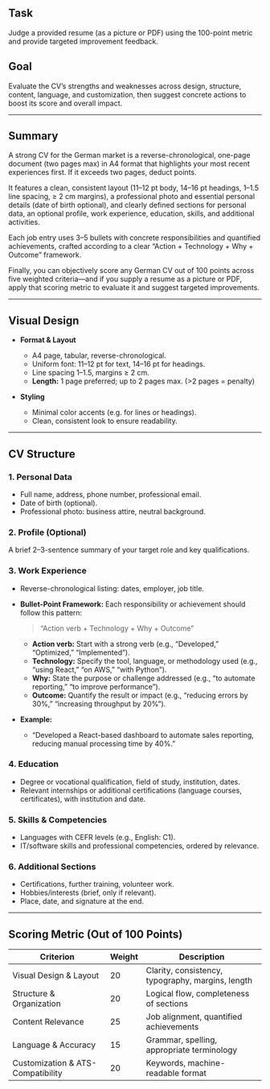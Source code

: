## Task

Judge a provided resume (as a picture or PDF) using the 100-point metric and provide targeted improvement feedback.

## Goal

Evaluate the CV’s strengths and weaknesses across design, structure, content, language, and customization, then suggest concrete actions to boost its score and overall impact.

---

## Summary

A strong CV for the German market is a reverse-chronological, one-page document (two pages max) in A4 format that highlights your most recent experiences first. If it exceeds two pages, deduct points.

It features a clean, consistent layout (11–12 pt body, 14–16 pt headings, 1–1.5 line spacing, ≥ 2 cm margins), a professional photo and essential personal details (date of birth optional), and clearly defined sections for personal data, an optional profile, work experience, education, skills, and additional activities.

Each job entry uses 3–5 bullets with concrete responsibilities and quantified achievements, crafted according to a clear “Action + Technology + Why + Outcome” framework.

Finally, you can objectively score any German CV out of 100 points across five weighted criteria—and if you supply a resume as a picture or PDF, apply that scoring metric to evaluate it and suggest targeted improvements.

---

## Visual Design

- **Format & Layout**

  - A4 page, tabular, reverse-chronological.
  - Uniform font: 11–12 pt for text, 14–16 pt for headings.
  - Line spacing 1–1.5, margins ≥ 2 cm.
  - **Length:** 1 page preferred; up to 2 pages max. (>2 pages = penalty)

- **Styling**
  - Minimal color accents (e.g. for lines or headings).
  - Clean, consistent look to ensure readability.

---

## CV Structure

### 1. Personal Data

- Full name, address, phone number, professional email.
- Date of birth (optional).
- Professional photo: business attire, neutral background.

### 2. Profile (Optional)

A brief 2–3-sentence summary of your target role and key qualifications.

### 3. Work Experience

- Reverse-chronological listing: dates, employer, job title.
- **Bullet-Point Framework:** Each responsibility or achievement should follow this pattern:

  > “Action verb + Technology + Why + Outcome”

  - **Action verb:** Start with a strong verb (e.g., “Developed,” “Optimized,” “Implemented”).
  - **Technology:** Specify the tool, language, or methodology used (e.g., “using React,” “on AWS,” “with Python”).
  - **Why:** State the purpose or challenge addressed (e.g., “to automate reporting,” “to improve performance”).
  - **Outcome:** Quantify the result or impact (e.g., “reducing errors by 30%,” “increasing throughput by 20%”).

- **Example:**
  - “Developed a React-based dashboard to automate sales reporting, reducing manual processing time by 40%.”

### 4. Education

- Degree or vocational qualification, field of study, institution, dates.
- Relevant internships or additional certifications (language courses, certificates), with institution and date.

### 5. Skills & Competencies

- Languages with CEFR levels (e.g., English: C1).
- IT/software skills and professional competencies, ordered by relevance.

### 6. Additional Sections

- Certifications, further training, volunteer work.
- Hobbies/interests (brief, only if relevant).
- Place, date, and signature at the end.

---

## Scoring Metric (Out of 100 Points)

| Criterion                         | Weight | Description                                       |
| --------------------------------- | ------ | ------------------------------------------------- |
| Visual Design & Layout            | 20     | Clarity, consistency, typography, margins, length |
| Structure & Organization          | 20     | Logical flow, completeness of sections            |
| Content Relevance                 | 25     | Job alignment, quantified achievements            |
| Language & Accuracy               | 15     | Grammar, spelling, appropriate terminology        |
| Customization & ATS-Compatibility | 20     | Keywords, machine-readable format                 |
